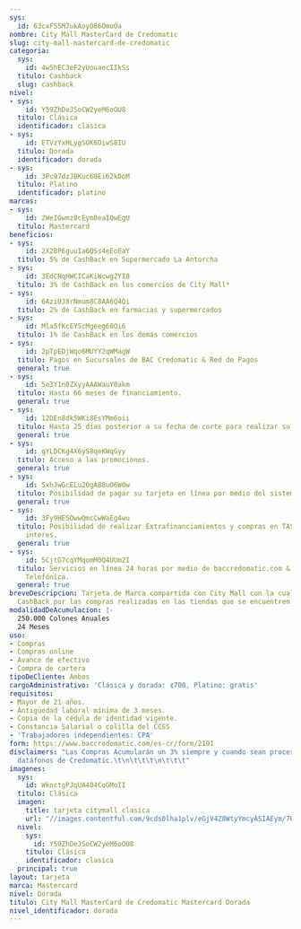 ```yaml
---
sys:
  id: 63cxF5SM7ukAoyO86OmoOa
nombre: City Mall MasterCard de Credomatic
slug: city-mall-mastercard-de-credomatic
categoria:
  sys:
    id: 4w5hEC3eF2yUouaecIIkSs
  titulo: Cashback
  slug: cashback
nivel:
- sys:
    id: Y59ZhDeJSoCW2yeM6oOU8
  titulo: Clásica
  identificador: clasica
- sys:
    id: ETVzYxHLygSOK6OiwS8IU
  titulo: Dorada
  identificador: dorada
- sys:
    id: 3Pc97dzJBKuc60Ei62kOoM
  titulo: Platino
  identificador: platino
marcas:
- sys:
    id: 2WeIGwmz8cEym8eaIOwEgU
  titulo: Mastercard
beneficios:
- sys:
    id: 2X2BP6guuIa6QSs4eEoEaY
  titulo: 5% de CashBack en Supermercado La Antorcha
- sys:
    id: 3EdCNqHWCICaKiWcwg2YI8
  titulo: 3% de CashBack en los comercios de City Mall*
- sys:
    id: 6AziUJ8rNmum8C8AA6Q4Qi
  titulo: 2% de CashBack en farmacias y supermercados
- sys:
    id: Mla5fKcEYScMgeeg60Oi6
  titulo: 1% de CashBack en los demás comercios
- sys:
    id: 2pTpEDjWqo6MUYY2qWMagW
  titulo: Pagos en Sucursales de BAC Credomatic & Red de Pagos
  general: true
- sys:
    id: 5e3Y1n0ZXyyAAAWauY0akm
  titulo: Hasta 66 meses de financiamiento.
  general: true
- sys:
    id: 12DEn8dk5WKi8EsYMm6oii
  titulo: Hasta 25 días posterior a su fecha de corte para realizar su pago.
  general: true
- sys:
    id: gYLDCKg4X6yS8qeKWqGyy
  titulo: Acceso a las promociones.
  general: true
- sys:
    id: 5xhJwGcELu2OgA88uO6W0w
  titulo: Posibilidad de pagar su tarjeta en línea por medio del sistema SINPE.
  general: true
- sys:
    id: 3Fy9HESOwwQmcCwWaEg4wu
  titulo: Posibilidad de realizar Extrafinanciamientos y compras en TASA CERO sin
    interes.
  general: true
- sys:
    id: 5CjtG7cqYMqomM0Q4UUm2I
  titulo: Servicios en línea 24 horas por medio de baccredomatic.com & a la Central
    Telefónica.
  general: true
breveDescripcion: Tarjeta de Marca compartida con City Mall con la cual podrás acumular
  CashBack por las compras realizadas en las tiendas que se encuentren en City Mall.
modalidadDeAcumulacion: |-
  250.000 Colones Anuales
  24 Meses
uso:
- Compras
- Compras online
- Avance de efectivo
- Compra de cartera
tipoDeCliente: Ambos
cargoAdministrativo: 'Clásica y dorada: ¢700, Platino: gratis'
requisitos:
- Mayor de 21 años.
- Antigüedad laboral mínima de 3 meses.
- Copia de la cédula de identidad vigente.
- Constancia Salarial o colilla del CCSS
- 'Trabajadores independientes: CPA'
form: https://www.baccredomatic.com/es-cr/form/2191
disclaimers: "Las Compras Acumularán un 3% siempre y cuando sean procesadas en los
  datáfonos de Credomatic.\t\n\t\t\t\n\t\t\t"
imagenes:
  sys:
    id: WknctgPJqUA404CoGMoII
  titulo: Clásica
  imagen:
    title: tarjeta citymall clasica
    url: "//images.contentful.com/9cds0lha1plv/eGjV4Z8WtyYmcyASIAEym/70dcd061f9caa15a7665d77decbcc960/tarjeta_citymall_clasica.jpg"
  nivel:
    sys:
      id: Y59ZhDeJSoCW2yeM6oOU8
    titulo: Clásica
    identificador: clasica
  principal: true
layout: tarjeta
marca: Mastercard
nivel: Dorada
titulo: City Mall MasterCard de Credomatic Mastercard Dorada
nivel_identificador: dorada
---
```

